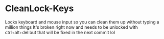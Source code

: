 # CleanLock-Keys
Locks keyboard and mouse input so you can clean them up without typing a million things
It's broken right now and needs to be unlocked with ctrl+alt+del but that will be fixed in the next commit lol

